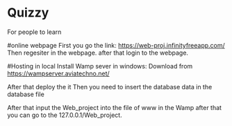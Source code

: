 # Quizzy
For people to learn

#online webpage
First you go the link: https://web-proj.infinityfreeapp.com/
Then regesiter in the webpage.
after that login to the webpage.


#Hosting in local
Install Wamp sever in windows:
Download from https://wampserver.aviatechno.net/

After that deploy the it
Then you need to insert the database data in the database file

After that input the Web_project into the file of www in the Wamp
after that you can go to the 127.0.0.1/Web_project.
